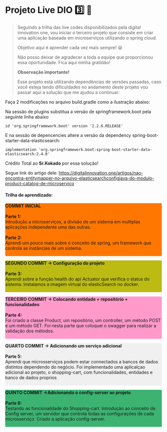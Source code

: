 # Projeto Live DIO :three: :rocket:

> Seguindo a trilha das live codes disponibilizados pela digital innovation one, vou iniciar o terceiro projeto que consiste em criar uma aplicação baseada em microserviços utilizando o spring cloud.
>
> Objetivo aqui é aprender cada vez mais sempre! :smiley:
>
> Não posso deixar de agradecer a toda a equipe que proporcionou essa oportunidade. Fica aqui minha gratidão!
>
> **Observação importante!**
>
> Esse projeto está utilizando dependências de versões passadas, caso você esteja tendo dificuldades no andamento deste projeto vou passar aqui a solução que me ajudou a continuar:



Faça 2 modificações no arquivo build.gradle como a ilustração abaixo:

Na sessão de plugins substitua a versão de springframework.boot pela seguinte linha abaixo

```shell script
id 'org.springframework.boot' version '2.2.6.RELEASE'
```

E na sessão de depencencies altere a versão da dependency spring-boot-starter-data-elasticsearch:

```shell script
implementation 'org.springframework.boot:spring-boot-starter-data-elasticsearch:2.4.0'
```



Crédito Total ao **Sr.Kokado** por essa solução!

Segue link do artigo dele: https://digitalinnovation.one/artigos/nao-encontra-entitymapper-no-arquivo-elasticsearchconfigjava-do-modulo-product-catalog-de-microservico



#### Trilha de aprendizado:

<p style="background-color: rgba(255, 119, 0, 1); border-radius: 3px;">
<strong>COMMIT INICIAL</strong><br><br>
<strong>Parte 1:</strong><br>
Introdução a microserviços, a divisão de um sistema em multiplas aplicações independente uma das outras.<br>
<br><strong>Parte 2:</strong><br>
Aprendi um pouco mais sobre o conceito de spring, um framework que controla as instâncias de um sistema.<br>
<br></p>


<p style="background-color: rgba(187, 187, 19, 1); border-radius: 3px;">
<strong>SEGUNDO COMMIT -> Configuração do projeto</strong><br><br>
<strong>Parte 3:</strong><br>
Aprendi sobre a função health do api Actuator que verifica o status do sistema. Instalamos a imagem virtual do elasticSearch no docker.<br>
<br></p>


<p style="background-color: rgba(255, 154, 203, 1); border-radius: 3px;">
<strong>TERCEIRO COMMIT -> Colocando entidade + repositório + funcionalidades</strong><br><br>
<strong>Parte 4:</strong><br>
Foi criado a classe Product, um repositório, um controller, um método POST e um método GET. Foi nesta parte que coloquei o swagger para realizar a validação dos métodos.<br>
<br></p>


<p style="background-color: rgb(240, 240, 240); border-radius: 3px;">
<strong>QUARTO COMMIT -> Adicionando um serviço adicional</strong><br><br>
<strong>Parte 5:</strong><br>
Aprendi que microsserviços podem estar connectados a bancos de dados distintos dependendo do negócio. Foi implementado uma aplicalçao adicional ao projeto, o shopping-cart, com funcionalidades, entidades e banco de dados proprios<br>
<br></p>


<p style="background-color: rgb(60, 179, 113); border-radius: 3px;">
<strong>QUINTO COMMIT ->Adicionando o config-server ao projeto</strong><br><br>
<strong>Parte 6:</strong><br>
Testando as funcionalidade do Shopping-cart. Introdução ao conceito de Config server, um servidor que controla todas as configurações de cada microsserviço. Criado a aplicação config-server.<br>
<br></p>

